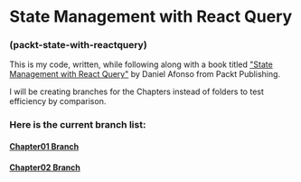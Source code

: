 # State Management with React Query
### (packt-state-with-reactquery)

This is my code, written, while following along with a book titled ["State Management with React Query"](https://www.amazon.com/gp/product/B0BR3X7D8M/ref=ppx_yo_dt_b_d_asin_title_351_o00?ie=UTF8&psc=1) by Daniel Afonso from Packt Publishing.

I will be creating branches for the Chapters instead of folders to test efficiency by comparison.

### Here is the current branch list:

#### [Chapter01 Branch](https://github.com/jreidell/packt-state-with-reactquery/tree/chapter01)
#### [Chapter02 Branch](https://github.com/jreidell/packt-state-with-reactquery/tree/chapter02)
